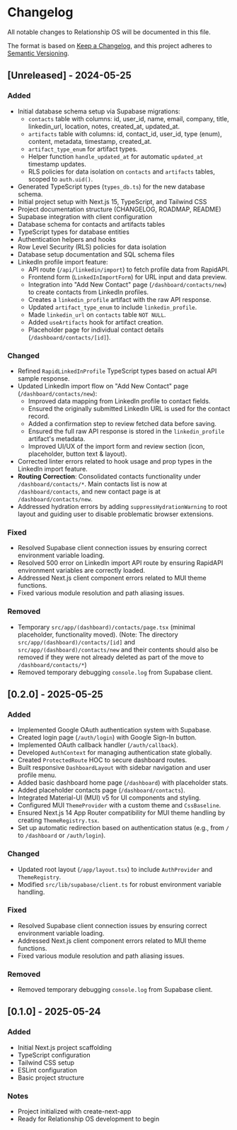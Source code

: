# Changelog

All notable changes to Relationship OS will be documented in this file.

The format is based on [Keep a Changelog](https://keepachangelog.com/en/1.0.0/),
and this project adheres to [Semantic Versioning](https://semver.org/spec/v2.0.0.html).

## [Unreleased] - 2024-05-25

### Added
- Initial database schema setup via Supabase migrations:
  - `contacts` table with columns: id, user_id, name, email, company, title, linkedin_url, location, notes, created_at, updated_at.
  - `artifacts` table with columns: id, contact_id, user_id, type (enum), content, metadata, timestamp, created_at.
  - `artifact_type_enum` for artifact types.
  - Helper function `handle_updated_at` for automatic `updated_at` timestamp updates.
  - RLS policies for data isolation on `contacts` and `artifacts` tables, scoped to `auth.uid()`.
- Generated TypeScript types (`types_db.ts`) for the new database schema.
- Initial project setup with Next.js 15, TypeScript, and Tailwind CSS
- Project documentation structure (CHANGELOG, ROADMAP, README)
- Supabase integration with client configuration
- Database schema for contacts and artifacts tables
- TypeScript types for database entities
- Authentication helpers and hooks
- Row Level Security (RLS) policies for data isolation
- Database setup documentation and SQL schema files
- LinkedIn profile import feature:
  - API route (`/api/linkedin/import`) to fetch profile data from RapidAPI.
  - Frontend form (`LinkedInImportForm`) for URL input and data preview.
  - Integration into "Add New Contact" page (`/dashboard/contacts/new`) to create contacts from LinkedIn profiles.
  - Creates a `linkedin_profile` artifact with the raw API response.
  - Updated `artifact_type_enum` to include `linkedin_profile`.
  - Made `linkedin_url` on `contacts` table `NOT NULL`.
  - Added `useArtifacts` hook for artifact creation.
  - Placeholder page for individual contact details (`/dashboard/contacts/[id]`).

### Changed
- Refined `RapidLinkedInProfile` TypeScript types based on actual API sample response.
- Updated LinkedIn import flow on "Add New Contact" page (`/dashboard/contacts/new`):
  - Improved data mapping from LinkedIn profile to contact fields.
  - Ensured the originally submitted LinkedIn URL is used for the contact record.
  - Added a confirmation step to review fetched data before saving.
  - Ensured the full raw API response is stored in the `linkedin_profile` artifact's metadata.
  - Improved UI/UX of the import form and review section (icon, placeholder, button text & layout).
- Corrected linter errors related to hook usage and prop types in the LinkedIn import feature.
- **Routing Correction**: Consolidated contacts functionality under `/dashboard/contacts/*`. Main contacts list is now at `/dashboard/contacts`, and new contact page is at `/dashboard/contacts/new`.
- Addressed hydration errors by adding `suppressHydrationWarning` to root layout and guiding user to disable problematic browser extensions.

### Fixed
- Resolved Supabase client connection issues by ensuring correct environment variable loading.
- Resolved 500 error on LinkedIn import API route by ensuring RapidAPI environment variables are correctly loaded.
- Addressed Next.js client component errors related to MUI theme functions.
- Fixed various module resolution and path aliasing issues.

### Removed
- Temporary `src/app/(dashboard)/contacts/page.tsx` (minimal placeholder, functionality moved).
  (Note: The directory `src/app/(dashboard)/contacts/[id]` and `src/app/(dashboard)/contacts/new` and their contents should also be removed if they were not already deleted as part of the move to `/dashboard/contacts/*`)
- Removed temporary debugging `console.log` from Supabase client.

## [0.2.0] - 2025-05-25

### Added
- Implemented Google OAuth authentication system with Supabase.
- Created login page (`/auth/login`) with Google Sign-In button.
- Implemented OAuth callback handler (`/auth/callback`).
- Developed `AuthContext` for managing authentication state globally.
- Created `ProtectedRoute` HOC to secure dashboard routes.
- Built responsive `DashboardLayout` with sidebar navigation and user profile menu.
- Added basic dashboard home page (`/dashboard`) with placeholder stats.
- Added placeholder contacts page (`/dashboard/contacts`).
- Integrated Material-UI (MUI) v5 for UI components and styling.
- Configured MUI `ThemeProvider` with a custom theme and `CssBaseline`.
- Ensured Next.js 14 App Router compatibility for MUI theme handling by creating `ThemeRegistry.tsx`.
- Set up automatic redirection based on authentication status (e.g., from `/` to `/dashboard` or `/auth/login`).

### Changed
- Updated root layout (`/app/layout.tsx`) to include `AuthProvider` and `ThemeRegistry`.
- Modified `src/lib/supabase/client.ts` for robust environment variable handling.

### Fixed
- Resolved Supabase client connection issues by ensuring correct environment variable loading.
- Addressed Next.js client component errors related to MUI theme functions.
- Fixed various module resolution and path aliasing issues.

### Removed
- Removed temporary debugging `console.log` from Supabase client.

## [0.1.0] - 2025-05-24

### Added
- Initial Next.js project scaffolding
- TypeScript configuration
- Tailwind CSS setup
- ESLint configuration
- Basic project structure

### Notes
- Project initialized with create-next-app
- Ready for Relationship OS development to begin 